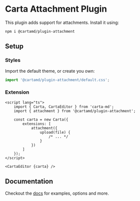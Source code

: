 # Carta Attachment Plugin

This plugin adds support for attachments. Install it using:

```
npm i @cartamd/plugin-attachment
```

## Setup

### Styles

Import the default theme, or create you own:

```ts
import '@cartamd/plugin-attachment/default.css';
```

### Extension

```svelte
<script lang="ts">
	import { Carta, CartaEditor } from 'carta-md';
	import { attachment } from '@cartamd/plugin-attachment';

	const carta = new Carta({
		extensions: [
			attachment({
				upload(file) {
					/* ... */
				}
			})
		]
	});
</script>

<CartaEditor {carta} />
```

## Documentation

Checkout the [docs](https://beartocode.github.io/carta/plugins/attachment) for examples, options and more.
